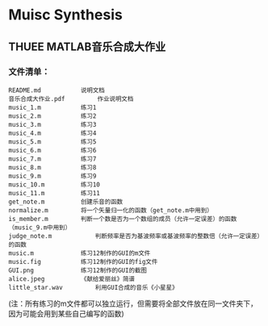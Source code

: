 # Muisc Synthesis
## THUEE MATLAB音乐合成大作业

### 文件清单：

    README.md			说明文档
    音乐合成大作业.pdf         作业说明文档
    music_1.m			练习1
    music_2.m			练习2
    music_3.m			练习3
    music_4.m			练习4
    music_5.m			练习5
    music_6.m			练习6
    music_7.m			练习7
    music_8.m			练习8
    music_9.m			练习9
    music_10.m			练习10
    music_11.m			练习11
    get_note.m			创建乐音的函数
    normalize.m			将一个矢量归一化的函数（get_note.m中用到）
    is_member.m			判断一个数是否为一个数组的成员（允许一定误差）的函数（music_9.m中用到）
    judge_note.m			判断频率是否为基波频率或基波频率的整数倍（允许一定误差）的函数
    music.m				练习12制作的GUI的m文件
    music.fig			练习12制作的GUI的fig文件
    GUI.png				练习12制作的GUI的截图
    alice.jpeg			《献给爱丽丝》简谱
    little_star.wav			利用GUI合成的音乐《小星星》

(注：所有练习的m文件都可以独立运行，但需要将全部文件放在同一文件夹下，因为可能会用到某些自己编写的函数)

